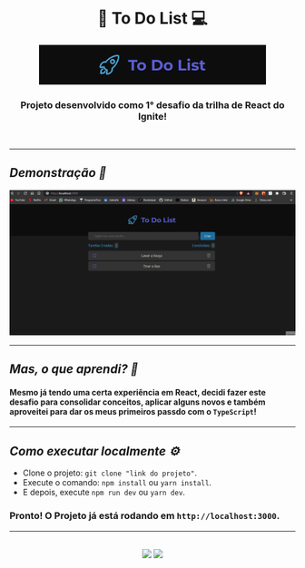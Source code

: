 <h1 align="center">📓 To Do List 💻</h1>

<div align="center">
 <img src="./github/banner.png" width="400px" alt="To Do APP Logo"/>
</div>

<h3 align="center">Projeto desenvolvido como 1° desafio da trilha de React do Ignite!</h3>

<br>

---

_<h2>Demonstração 🎥</h2>_

<img src="./github/preview.gif" alt="GIF Tour pelo projeto">

---

_<h2>Mas, o que aprendi? 🤔</h2>_

#### Mesmo já tendo uma certa experiência em React, decidi fazer este desafio para consolidar conceitos, aplicar alguns novos e também aproveitei para dar os meus primeiros passdo com o `TypeScript`!

---

_<h2>Como executar localmente ⚙️</h2>_

- Clone o projeto: `git clone "link do projeto"`.
- Execute o comando: `npm install` ou `yarn install`.
- E depois, execute `npm run dev` ou `yarn dev`.

### Pronto! O Projeto já está rodando em `http://localhost:3000`.

---

<br>

<div id="footer" align="center"><a href="https://www.linkedin.com/in/matheus-andrade23/" target="_blank"><img src="https://img.shields.io/badge/-LinkedIn-%230077B5?style=for-the-badge&logo=linkedin&logoColor=white" target="_blank"></a>
<a href = "mailto:matheusandrade.ma2003@gmail.com"><img src="https://img.shields.io/badge/-Gmail-%23333?style=for-the-badge&logo=gmail&logoColor=white" target="_blank"></a></div>
